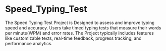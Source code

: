 # Speed_Typing_Test
The Speed Typing Test Project is Designed to assess and improve  typing speed and accuracy. Users take timed typing tests that measure their words per minute(WPM) and error rates. The Project typically includes features like  customizable texts, real-time feedback, progress tracking, and performance analytics.
